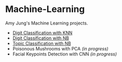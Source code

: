 # Machine-Learning
Amy Jung's Machine Learning projects.

- [Digit Classification with KNN](https://github.com/redcarrott/Machine-Learning/blob/main/projects/Digit_Classification_KNN.ipynb)
- [Digit Classification with NB](https://github.com/redcarrott/Machine-Learning/blob/main/projects/Digit_Classification_NB.ipynb)
- [Topic Classification with NB](https://github.com/redcarrott/Machine-Learning/blob/main/projects/Topic_Classification.ipynb)
- Poisonous Mushrooms with PCA *(in progress)*
- Facial Keypoints Detection with CNN *(in progress)*
